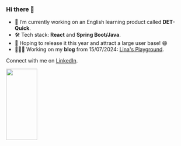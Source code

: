 
### Hi there 👋

- 🔭 I’m currently working on an English learning product called **DET-Quick**.
- 🛠️ Tech stack: **React** and **Spring Boot/Java**.
- 🚀 Hoping to release it this year and attract a large user base! 😄
- 🙋🏻‍♀️ Working on my **blog** from 15/07/2024: [Lina's Playground](https://wulin-no2.github.io).

Connect with me on [LinkedIn](https://www.linkedin.com/in/linawuthu/).
<div align="left">  
  <img width="41%" height="195px" src="https://github-readme-stats.vercel.app/api/top-langs/?username=wulin-no2&layout=compact&hide_border=true&title_color=00bfbf&text_color=00bfbf&bg_color=0d1117" />
</div>
<br>

<!--
**wulin-no2/wulin-no2** is a ✨ _special_ ✨ repository because its `README.md` (this file) appears on your GitHub profile.

Here are some ideas to get you started:

- 🔭 I’m currently working on ...
- 🌱 I’m currently learning ...
- 👯 I’m looking to collaborate on ...
- 🤔 I’m looking for help with ...
- 💬 Ask me about ...
- 📫 How to reach me: ...
- 😄 Pronouns: ...
- ⚡ Fun fact: ...
-->
